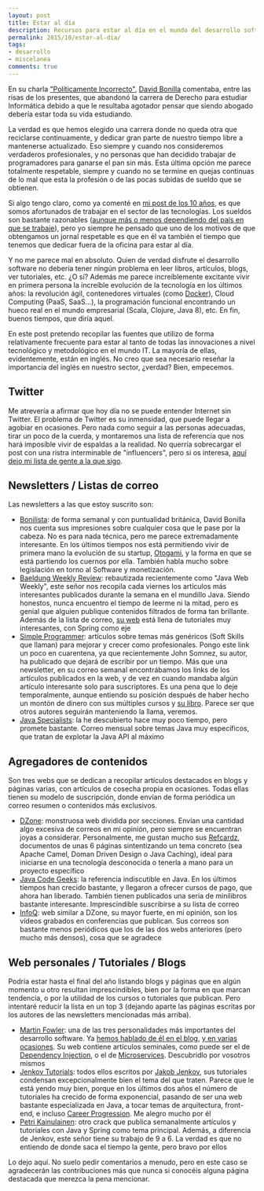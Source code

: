 ```yaml
---
layout: post
title: Estar al día
description: Recursos para estar al día en el mundo del desarrollo software
permalink: 2015/10/estar-al-dia/
tags:
- desarrollo
- miscelanea
comments: true
---
```


En su charla ["Políticamente Incorrecto"](https://www.youtube.com/watch?v=7rMM6BqNEq4), [David Bonilla](https://twitter.com/david_bonilla) comentaba, entre las risas de los presentes, que abandonó la carrera de Derecho para estudiar Informática debido a que le resultaba agotador pensar que siendo abogado debería estar toda su vida estudiando.

La verdad es que hemos elegido una carrera donde no queda otra que reciclarse continuamente, y dedicar gran parte de nuestro tiempo libre a mantenerse actualizado. Eso siempre y cuando nos consideremos verdaderos profesionales, y no personas que han decidido trabajar de programadores para ganarse el pan sin más. Esta última opción me parece totalmente respetable, siempre y cuando no se termine en quejas continuas de lo mal que esta la profesión o de las pocas subidas de sueldo que se obtienen.

<!--break-->

Si algo tengo claro, como ya comenté en [mi post de los 10 años](/2015/08/10-years), es que somos afortunados de trabajar en el sector de las tecnologías. Los sueldos son bastante razonables ([aunque más o menos dependiendo del país en que se trabaje](/2015/04/trabajo-londres)), pero yo siempre he pensado que uno de los motivos de que obtengamos un jornal respetable es que en él va también el tiempo que tenemos que dedicar fuera de la oficina para estar al día.

Y no me parece mal en absoluto. Quien de verdad disfrute el desarrollo software no debería tener ningún problema en leer libros, artículos, blogs, ver tutoriales, etc. ¿O sí? Además me parece increíblemente excitante vivir en primera persona la increíble evolución de la tecnología en los últimos años: la revolución ágil, contenedores virtuales (como [Docker](/2015/07/revolucion-docker)), Cloud Computing (PaaS, SaaS...), la programación funcional encontrando un hueco real en el mundo empresarial (Scala, Clojure, Java 8), etc. En fin, buenos tiempos, que diría aquel.

En este post pretendo recopilar las fuentes que utilizo de forma relativamente frecuente para estar al tanto de todas las innovaciones a nivel tecnológico y metodológico en el mundo IT. La mayoría de ellas, evidentemente, están en inglés. No creo que sea necesario reseñar la importancia del inglés en nuestro sector, ¿verdad? Bien, empecemos.

## Twitter

Me atrevería a afirmar que hoy día no se puede entender Internet sin Twitter. El problema de Twitter es su inmensidad, que puede llegar a agobiar en ocasiones. Pero nada como seguir a las personas adecuadas, tirar un poco de la cuerda, y montaremos una lista de referencia que nos hará imposible vivir de espaldas a la realidad. No querría sobrecargar el post con una ristra interminable de "influencers", pero si os interesa, [aquí dejo mi lista de gente a la que sigo](https://twitter.com/_Raul_Avila/following).

## Newsletters / Listas de correo

Las newsletters a las que estoy suscrito son:

* [Bonilista](http://bonillaware.us2.list-manage.com/subscribe?u=374c664073e1a1fa3deca53b4&id=e67967d43f): de forma semanal y con puntualidad británica, David Bonilla nos cuenta sus impresiones sobre cualquier cosa que le pase por la cabeza. No es para nada técnica, pero me parece extremadamente interesante. En los últimos tiempos nos está permitiendo vivir de primera mano la evolución de su startup, [Otogami](http://www.otogami.com/), y la forma en que se está partiendo los cuernos por ella. También habla mucho sobre legislación en torno al Software y monetización.
* [Baeldung Weekly Review](http://www.baeldung.com/category/weekly-review/): rebautizada recientemente como "Java Web Weekly", este señor nos recopila cada viernes los artículos más interesantes publicados durante la semana en el mundillo Java. Siendo honestos, nunca encuentro el tiempo de leerme ni la mitad, pero es genial que alguien publique contenidos filtrados de forma tan brillante. Además de la lista de correo, [su web](http://www.baeldung.com/) está llena de tutoriales muy interesantes, con Spring como eje
* [Simple Programmer](http://simpleprogrammer.com/about-simple-programmer/): artículos sobre temas más genéricos (Soft Skills que llaman) para mejorar y crecer como profesionales. Pongo este link un poco en cuarentena, ya que recientemente John Somnez, su autor, ha publicado que dejará de escribir por un tiempo. Más que una newsletter, en su correo semanal encontrábamos los links de los artículos publicados en la web, y de vez en cuando mandaba algún artículo interesante solo para suscriptores. Es una pena que lo deje temporalmente, aunque entiendo su posición después de haber hecho un montón de dinero con sus múltiples cursos y [su libro](http://www.amazon.co.uk/Soft-Skills-software-developers-manual/dp/1617292397/ref=sr_1_1?ie=UTF8&qid=1445699801&sr=8-1&keywords=Soft+Skills). Parece ser que otros autores seguirán manteniendo la llama, veremos.
* [Java Specialists](http://www.javaspecialists.eu/): la he descubierto hace muy poco tiempo, pero promete bastante. Correo mensual sobre temas Java muy específicos, que tratan de explotar la Java API al máximo

## Agregadores de contenidos

Son tres webs que se dedican a recopilar artículos destacados en blogs y páginas varias, con artículos de cosecha propia en ocasiones. Todas ellas tienen su modelo de suscripción, donde envían de forma periódica un correo resumen o contenidos más exclusivos.

* [DZone](https://dzone.com/): monstruosa web dividida por secciones. Envían una cantidad algo excesiva de correos en mi opinión, pero siempre se encuentran joyas a considerar. Personalmente, me gustan mucho sus [Refcardz](https://dzone.com/refcardz), documentos de unas 6 páginas sintentizando un tema concreto (sea Apache Camel, Doman Driven Design o Java Caching), ideal para iniciarse en una tecnología desconocida o tenerla a mano para un proyecto específico
* [Java Code Geeks](http://www.javacodegeeks.com/): la referencia indiscutible en Java. En los últimos tiempos han crecido bastante, y llegaron a ofrecer cursos de pago, que ahora han liberado. También tienen publicados una seria de minilibros bastante interesante. Imprescindible suscribirse a su lista de correo
* [InfoQ](http://www.infoq.com/): web similar a DZone, su mayor fuerte, en mi opinión, son los vídeos grabados en conferencias que publican. Sus correos son bastante menos periódicos que los de las dos webs anteriores (pero mucho más densos), cosa que se agradece

## Web personales / Tutoriales / Blogs

Podría estar hasta el final del año listando blogs y páginas que en algún momento u otro resultan imprescindibles, bien por la forma en que marcan tendencia, o por la utilidad de los cursos o tutoriales que publican. Pero intentaré reducir la lista en un top 3 (dejando aparte las páginas escritas por los autores de las newsletters mencionadas más arriba).

* [Martin Fowler](http://martinfowler.com/): una de las tres personalidades más importantes del desarrollo software. Ya [hemos hablado de él en el blog](/2015/09/patterns-eaa-1), [y en varias ocasiones](/2015/02/fowler-refactoring-1). Su web contiene artículos seminales, como puede ser el de [Dependency Injection](http://martinfowler.com/articles/injection.html), o el de [Microservices](http://martinfowler.com/articles/microservices.html). Descubridlo por vosotros mismos
* [Jenkov Tutorials](http://tutorials.jenkov.com/): todos ellos escritos por [Jakob Jenkov](https://twitter.com/jjenkov), sus tutoriales condensan excepcionalmente bien el tema del que traten. Parece que le está yendo muy bien, porque en los últimos dos años el número de tutoriales ha crecido de forma exponencial, pasando de ser una web bastante especializada en Java, a tocar temas de arquitectura, front-end, e incluso [Career Progression](http://tutorials.jenkov.com/software-as-career/index.html). Me alegro mucho por él
* [Petri Kainulainen](http://www.petrikainulainen.net/): otro crack que publica semanalmente artículos y tutoriales con Java y Spring como tema principal. Además, a diferencia de Jenkov, este señor tiene su trabajo de 9 a 6. La verdad es que no entiendo de donde saca el tiempo la gente, pero bravo por ellos

Lo dejo aquí. No suelo pedir comentarios a menudo, pero en este caso se agradecerán las contribuciones más que nunca si conocéis alguna página destacada que merezca la pena mencionar.
